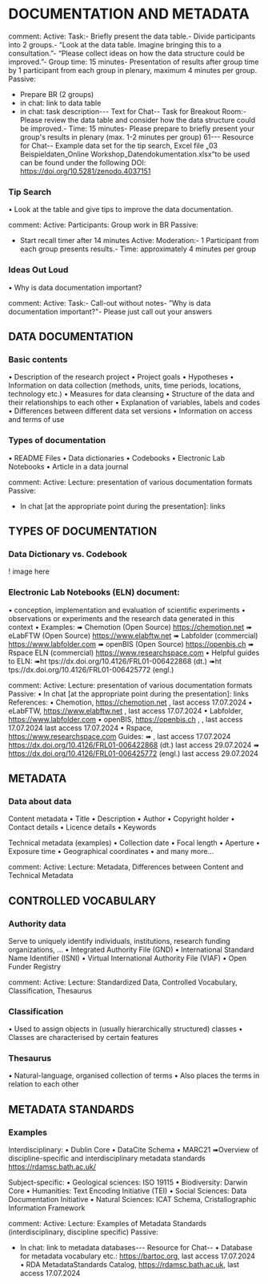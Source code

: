 # DOCUMENTATION AND METADATA

comment: Active:
 Task:- Briefly present the data table.- Divide participants into 2 groups.- “Look at the data table. Imagine bringing this to a consultation.”- “Please collect ideas on how the data structure could be improved.”- Group time: 15 minutes- Presentation of results after group time by 1 participant from each group in 
plenary, maximum 4 minutes per group.
 Passive:
 * Prepare BR (2 groups)
 * in chat: link to data table
 * in chat: task description--- Text for Chat--
Task for Breakout Room:- Please review the data table and consider how the data structure could be 
improved.- Time: 15 minutes- Please prepare to briefly present your group's results in plenary (max. 1-2 
minutes per group)
 61--- Resource for Chat--
Example data set for the tip search, Excel file „03
Beispieldaten_Online
Workshop_Datendokumentation.xlsx“to be used can be 
found under the following DOI: 
https://doi.org/10.5281/zenodo.4037151

###  Tip Search
 • Look at the table and give tips to 
improve the data documentation.

comment: 
 Active:
 Participants: Group work in BR
 Passive:
 * Start recall timer after 14 minutes
 Active:
 Moderation:- 1 Participant from each group presents results.- Time: approximately 4 minutes per group

 ###  Ideas Out Loud
 • Why is data documentation important?

 comment: 
  Active:
 Task:- Call-out without notes- ”Why is data documentation important?"- Please just call out your answers

 ## DATA DOCUMENTATION 

 ### Basic contents
 • Description of the research project
 • Project goals
 • Hypotheses
 • Information on data collection (methods, units, 
time periods, locations, technology etc.) 
• Measures for data cleansing
 • Structure of the data and their relationships to 
each other
 • Explanation of variables, labels and codes
 • Differences between different data set versions
 • Information on access and terms of use

 ###  Types of documentation
 • README Files 
• Data dictionaries
 • Codebooks
 • Electronic Lab Notebooks
 • Article in a data journal

 comment: 
  Active:
 Lecture: presentation of various documentation formats 
Passive:
 * In chat [at the appropriate point during the presentation]: links

 ## TYPES OF DOCUMENTATION
### Data Dictionary vs. Codebook

! image here 

###  Electronic Lab Notebooks (ELN) document:
 • conception, implementation and 
evaluation of scientific experiments
 • observations or experiments and the 
research data generated in this 
context
 • Examples:
 ➠ Chemotion (Open Source) https://chemotion.net
 ➠ eLabFTW (Open Source) https://www.elabftw.net
 ➠ Labfolder (commercial) https://www.labfolder.com
 ➠ openBIS (Open Source) https://openbis.ch
 ➠ Rspace ELN (commercial) https://www.researchspace.com
 • Helpful guides to ELN:
 ➠ht
 tps://dx.doi.org/10.4126/FRL01-006422868 (dt.)
 ➠ht
 tps://dx.doi.org/10.4126/FRL01-006425772 (engl.)

 comment: Active:
 Lecture: presentation of various documentation formats 
Passive:
 • In chat [at the appropriate point during the presentation]: links
 References:
 • Chemotion, https://chemotion.net
 , last access 17.07.2024
 • eLabFTW, https://www.elabftw.net
 ,
 last access 17.07.2024
 • Labfolder, https://www.labfolder.com
 • openBIS, https://openbis.ch
 ,
 ,
 last access 17.07.2024
 last access 17.07.2024
 • Rspace, https://www.researchspace.com
 Guides:
 ➠
 ,
 last access 17.07.2024
 https://dx.doi.org/10.4126/FRL01-006422868 (dt.) last access 29.07.2024
 ➠
 https://dx.doi.org/10.4126/FRL01-006425772 (engl.) last access 29.07.2024

 ## METADATA
 ### Data about data
 Content metadata
 • Title
 • Description
 • Author
 • Copyright holder
 • Contact details
 • Licence details
 • Keywords

  Technical metadata (examples)
 • Collection date
 • Focal length
 • Aperture
 • Exposure time
 • Geographical coordinates
 • and many more…

 comment:  Active:
 Lecture: Metadata, Differences between Content and Technical Metadata

 ## CONTROLLED VOCABULARY
 ### Authority data
 Serve to uniquely identify individuals, institutions, research 
funding organizations, ...
 • Integrated Authority File (GND)
 • International Standard Name Identifier (ISNI)
 • Virtual International Authority File (VIAF)
 • Open Funder Registry 

 comment: 
 Active:
 Lecture: Standardized Data, Controlled Vocabulary, Classification, 
Thesaurus

###  Classification
 • Used to assign objects in (usually 
hierarchically structured) classes
 • Classes are characterised by 
certain features

###  Thesaurus
 • Natural-language, organised 
collection of terms
 • Also places the terms in relation to 
each other

## METADATA STANDARDS 
 ### Examples
 Interdisciplinary:
 • Dublin Core
 • DataCite Schema
 • MARC21
 ➠Overview of discipline-specific and 
interdisciplinary metadata standards 
https://rdamsc.bath.ac.uk/

 Subject-specific:
 • Geological sciences: ISO 19115
 • Biodiversity: Darwin Core
 • Humanities: Text Encoding Initiative (TEI)
 • Social Sciences: Data Documentation Initiative
 • Natural Sciences: ICAT Schema, 
Cristallographic Information Framework

comment: 
 Active:
 Lecture: Examples of Metadata Standards (interdisciplinary, discipline
specific)
 Passive:
 * In chat: link to metadata databases--- Resource for Chat--
• Database for metadata vocabulary etc.: https://bartoc.org, last access 
17.07.2024
 • RDA MetadataStandards Catalog, https://rdamsc.bath.ac.uk, last 
access 17.07.2024

